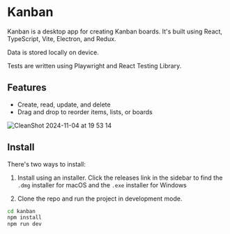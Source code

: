 # Kanban

Kanban is a desktop app for creating Kanban boards. It's built using React, TypeScript, Vite, Electron, and Redux.

Data is stored locally on device.

Tests are written using Playwright and React Testing Library.

## Features

* Create, read, update, and delete
* Drag and drop to reorder items, lists, or boards

![CleanShot 2024-11-04 at 19 53 14](https://github.com/user-attachments/assets/d0b9abf9-ab50-4323-b84f-4f5d02b1da9c)


## Install

There's two ways to install:

1. Install using an installer. Click the releases link in the sidebar to find the `.dmg` installer for macOS and the `.exe` installer for Windows

2. Clone the repo and run the project in development mode.

```bash
cd kanban
npm install
npm run dev
```
